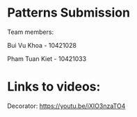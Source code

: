 # Patterns Submission

Team members:

Bui Vu Khoa - 10421028

Pham Tuan Kiet - 10421033

# Links to videos:

Decorator: https://youtu.be/iXIO3nzaTO4